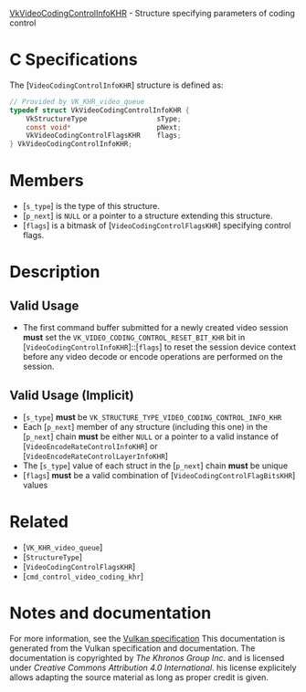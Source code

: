 [VkVideoCodingControlInfoKHR](https://www.khronos.org/registry/vulkan/specs/1.3-extensions/man/html/VkVideoCodingControlInfoKHR.html) - Structure specifying parameters of coding control

# C Specifications
The [`VideoCodingControlInfoKHR`] structure is defined as:
```c
// Provided by VK_KHR_video_queue
typedef struct VkVideoCodingControlInfoKHR {
    VkStructureType                 sType;
    const void*                     pNext;
    VkVideoCodingControlFlagsKHR    flags;
} VkVideoCodingControlInfoKHR;
```

# Members
- [`s_type`] is the type of this structure.
- [`p_next`] is `NULL` or a pointer to a structure extending this structure.
- [`flags`] is a bitmask of [`VideoCodingControlFlagsKHR`] specifying control flags.

# Description
## Valid Usage
-    The first command buffer submitted for a newly created video session  **must**  set the `VK_VIDEO_CODING_CONTROL_RESET_BIT_KHR` bit in [`VideoCodingControlInfoKHR`]::[`flags`] to reset the session device context before any video decode or encode operations are performed on the session.

## Valid Usage (Implicit)
-  [`s_type`] **must**  be `VK_STRUCTURE_TYPE_VIDEO_CODING_CONTROL_INFO_KHR`
-    Each [`p_next`] member of any structure (including this one) in the [`p_next`] chain  **must**  be either `NULL` or a pointer to a valid instance of [`VideoEncodeRateControlInfoKHR`] or [`VideoEncodeRateControlLayerInfoKHR`]
-    The [`s_type`] value of each struct in the [`p_next`] chain  **must**  be unique
-  [`flags`] **must**  be a valid combination of [`VideoCodingControlFlagBitsKHR`] values

# Related
- [`VK_KHR_video_queue`]
- [`StructureType`]
- [`VideoCodingControlFlagsKHR`]
- [`cmd_control_video_coding_khr`]

# Notes and documentation
For more information, see the [Vulkan specification](https://www.khronos.org/registry/vulkan/specs/1.3-extensions/html/vkspec.html)
This documentation is generated from the Vulkan specification and documentation.
The documentation is copyrighted by *The Khronos Group Inc.* and is licensed under *Creative Commons Attribution 4.0 International*.
his license explicitely allows adapting the source material as long as proper credit is given.
        